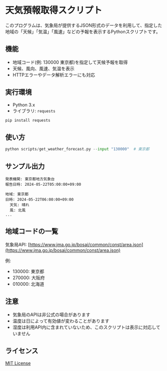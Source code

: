 # 天気預報取得スクリプト

このプログラムは、気象局が提供するJSON形式のデータを利用して、指定した地域の「天候」「気温」「風速」などの予報を表示するPythonスクリプトです。

## 機能
- 地域コード(例: 130000 東京都)を指定して天候予報を取得
- 天候、風向、風速、気温を表示
- HTTPエラーやデータ解析エラーにも対応

## 実行環境
- Python 3.x
- ライブラリ: `requests`

```bash
pip install requests
```

## 使い方
```python
python scripts/get_weather_forecast.py --input "130000"  # 東京都
```

## サンプル出力
```
発表機関: 東京都地方気象台
報告日時: 2024-05-22T05:00:00+09:00

地域: 東京都
日時: 2024-05-22T06:00:00+09:00
  天気: 晴れ
  風: 北風
...
```

## 地域コードの一覧
気象局API:
[https://www.jma.go.jp/bosai/common/const/area.json](https://www.jma.go.jp/bosai/common/const/area.json)

例:
- 130000: 東京都
- 270000: 大阪府
- 010000: 北海道

## 注意
- 気象局のAPIは非公式の場合があります
- 温度は日によって有効値が変わることがあります
- 湿度は利用API内に含まれていないため、このスクリプトは表示に対応していません

## ライセンス
[MIT License](./LICENSE)

